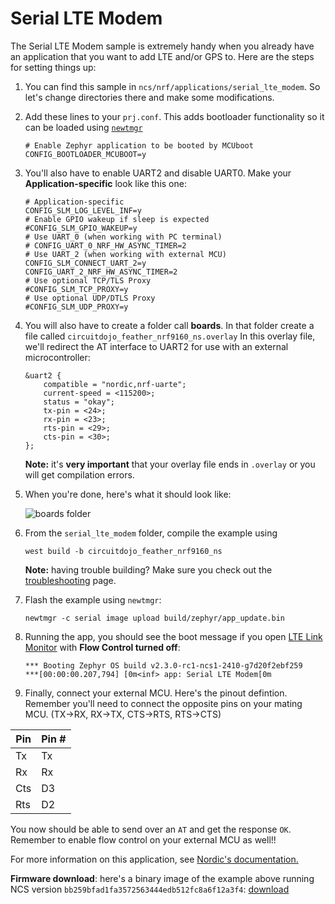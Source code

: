 # Serial LTE Modem

The Serial LTE Modem sample is extremely handy when you already have an
application that you want to add LTE and/or GPS to. Here are the steps for
setting things up:

1. You can find this sample in `ncs/nrf/applications/serial_lte_modem`. So let's
   change directories there and make some modifications.
1. Add these lines to your `prj.conf`. This adds bootloader functionality so it
   can be loaded using
   [`newtmgr`](nrf9160-programming-and-debugging.md#booloader-use)
   ```
   # Enable Zephyr application to be booted by MCUboot
   CONFIG_BOOTLOADER_MCUBOOT=y
   ```
1. You'll also have to enable UART2 and disable UART0. Make your
   **Application-specific** look like this one:
   ```
   # Application-specific
   CONFIG_SLM_LOG_LEVEL_INF=y
   # Enable GPIO wakeup if sleep is expected
   #CONFIG_SLM_GPIO_WAKEUP=y
   # Use UART_0 (when working with PC terminal)
   # CONFIG_UART_0_NRF_HW_ASYNC_TIMER=2
   # Use UART_2 (when working with external MCU)
   CONFIG_SLM_CONNECT_UART_2=y
   CONFIG_UART_2_NRF_HW_ASYNC_TIMER=2
   # Use optional TCP/TLS Proxy
   #CONFIG_SLM_TCP_PROXY=y
   # Use optional UDP/DTLS Proxy
   #CONFIG_SLM_UDP_PROXY=y
   ```
1. You will also have to create a folder call **boards**. In that folder create
   a file called `circuitdojo_feather_nrf9160_ns.overlay` In this overlay file,
   we'll redirect the AT interface to UART2 for use with an external
   microcontroller:

   ```
   &uart2 {
       compatible = "nordic,nrf-uarte";
       current-speed = <115200>;
       status = "okay";
       tx-pin = <24>;
       rx-pin = <23>;
       rts-pin = <29>;
       cts-pin = <30>;
   };
   ```

   **Note:** it's **very important** that your overlay file ends in `.overlay`
   or you will get compilation errors.

1. When you're done, here's what it should look like:

   ![boards folder](/img/serial-lte-modem/file-setup.png)

1. From the `serial_lte_modem` folder, compile the example using

   ```
   west build -b circuitdojo_feather_nrf9160_ns
   ```

   **Note:** having trouble building? Make sure you check out the
   [troubleshooting](nrf9160-troubleshooting.md) page.

1. Flash the example using `newtmgr`:

   ```
   newtmgr -c serial image upload build/zephyr/app_update.bin
   ```

1. Running the app, you should see the boot message if you open
   [LTE Link Monitor](nrf9160-nrf-connect-desktop.md#using-with-lte-link-monitor)
   with **Flow Control turned off**:
   ```
   *** Booting Zephyr OS build v2.3.0-rc1-ncs1-2410-g7d20f2ebf259
   ***[00:00:00.207,794] [0m<inf> app: Serial LTE Modem[0m
   ```
1. Finally, connect your external MCU. Here's the pinout defintion. Remember
   you'll need to connect the opposite pins on your mating MCU. (TX->RX, RX->TX,
   CTS->RTS, RTS->CTS)

| Pin | Pin # |
| --- | ----- |
| Tx  | Tx    |
| Rx  | Rx    |
| Cts | D3    |
| Rts | D2    |

You now should be able to send over an `AT` and get the response `OK`. Remember
to enable flow control on your external MCU as well!!

For more information on this application, see
[Nordic's documentation.](https://developer.nordicsemi.com/nRF_Connect_SDK/doc/latest/nrf/applications/serial_lte_modem/doc/slm_description.html#requirements)

**Firmware download**: here's a binary image of the example above running NCS
version `bb259bfad1fa3572563444edb512fc8a6f12a3f4`:
[download](files/serial_lte_modem_bb259bf.zip)
